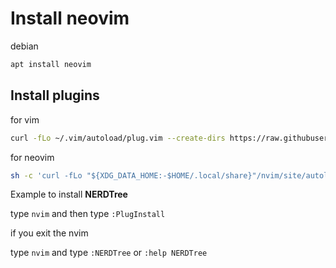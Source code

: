 # Install neovim

debian

```sh
apt install neovim
```

## Install plugins

for vim

```sh
curl -fLo ~/.vim/autoload/plug.vim --create-dirs https://raw.githubusercontent.com/junegunn/vim-plug/master/plug.vim
```

for neovim

```sh
sh -c 'curl -fLo "${XDG_DATA_HOME:-$HOME/.local/share}"/nvim/site/autoload/plug.vim --create-dirs https://raw.githubusercontent.com/junegunn/vim-plug/master/plug.vim'
```

Example to install **NERDTree**

type `nvim` and then type `:PlugInstall`

if you exit the nvim

type `nvim` and type `:NERDTree` or `:help NERDTree`
